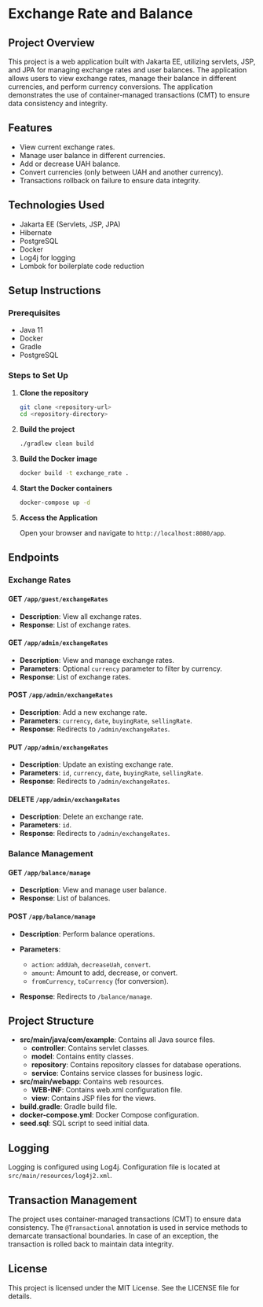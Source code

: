 # Exchange Rate and Balance

## Project Overview

This project is a web application built with Jakarta EE, utilizing servlets, JSP, and JPA for managing exchange rates and user balances. The application allows users to view exchange rates, manage their balance in different currencies, and perform currency conversions. The application demonstrates the use of container-managed transactions (CMT) to ensure data consistency and integrity.

## Features

- View current exchange rates.
- Manage user balance in different currencies.
- Add or decrease UAH balance.
- Convert currencies (only between UAH and another currency).
- Transactions rollback on failure to ensure data integrity.

## Technologies Used

- Jakarta EE (Servlets, JSP, JPA)
- Hibernate
- PostgreSQL
- Docker
- Log4j for logging
- Lombok for boilerplate code reduction

## Setup Instructions

### Prerequisites

- Java 11
- Docker
- Gradle
- PostgreSQL

### Steps to Set Up

1. **Clone the repository**

   ```sh
   git clone <repository-url>
   cd <repository-directory>
   ```

2. **Build the project**

   ```sh
   ./gradlew clean build
   ```

3. **Build the Docker image**

   ```sh
   docker build -t exchange_rate .
   ```

4. **Start the Docker containers**

   ```sh
   docker-compose up -d
   ```

5. **Access the Application**

   Open your browser and navigate to `http://localhost:8080/app`.

## Endpoints

### Exchange Rates

#### GET `/app/guest/exchangeRates`

- **Description**: View all exchange rates.
- **Response**: List of exchange rates.

#### GET `/app/admin/exchangeRates`

- **Description**: View and manage exchange rates.
- **Parameters**: Optional `currency` parameter to filter by currency.
- **Response**: List of exchange rates.

#### POST `/app/admin/exchangeRates`

- **Description**: Add a new exchange rate.
- **Parameters**: `currency`, `date`, `buyingRate`, `sellingRate`.
- **Response**: Redirects to `/admin/exchangeRates`.

#### PUT `/app/admin/exchangeRates`

- **Description**: Update an existing exchange rate.
- **Parameters**: `id`, `currency`, `date`, `buyingRate`, `sellingRate`.
- **Response**: Redirects to `/admin/exchangeRates`.

#### DELETE `/app/admin/exchangeRates`

- **Description**: Delete an exchange rate.
- **Parameters**: `id`.
- **Response**: Redirects to `/admin/exchangeRates`.

### Balance Management

#### GET `/app/balance/manage`

- **Description**: View and manage user balance.
- **Response**: List of balances.

#### POST `/app/balance/manage`

- **Description**: Perform balance operations.
- **Parameters**:
    - `action`: `addUah`, `decreaseUah`, `convert`.
    - `amount`: Amount to add, decrease, or convert.
    - `fromCurrency`, `toCurrency` (for conversion).

- **Response**: Redirects to `/balance/manage`.

## Project Structure

- **src/main/java/com/example**: Contains all Java source files.
    - **controller**: Contains servlet classes.
    - **model**: Contains entity classes.
    - **repository**: Contains repository classes for database operations.
    - **service**: Contains service classes for business logic.
- **src/main/webapp**: Contains web resources.
    - **WEB-INF**: Contains web.xml configuration file.
    - **view**: Contains JSP files for the views.
- **build.gradle**: Gradle build file.
- **docker-compose.yml**: Docker Compose configuration.
- **seed.sql**: SQL script to seed initial data.

## Logging

Logging is configured using Log4j. Configuration file is located at `src/main/resources/log4j2.xml`.

## Transaction Management

The project uses container-managed transactions (CMT) to ensure data consistency. The `@Transactional` annotation is used in service methods to demarcate transactional boundaries. In case of an exception, the transaction is rolled back to maintain data integrity.

## License

This project is licensed under the MIT License. See the LICENSE file for details.